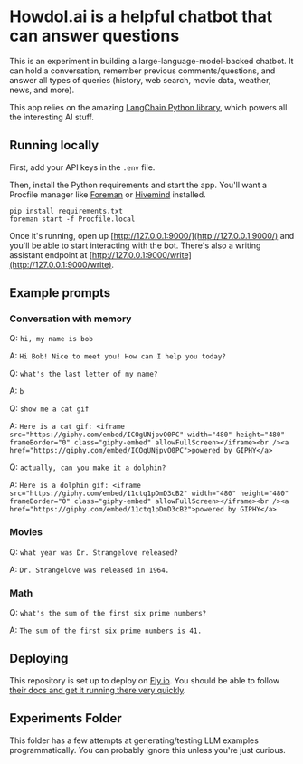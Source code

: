 # HowdoI.ai is a helpful chatbot that can answer questions

This is an experiment in building a large-language-model-backed chatbot. It can hold a conversation, remember previous comments/questions, and answer all types of queries (history, web search, movie data, weather, news, and more).

This app relies on the amazing [LangChain Python library](https://langchain.readthedocs.io/en/latest/index.html), which powers all the interesting AI stuff.

## Running locally

First, add your API keys in the `.env` file.

Then, install the Python requirements and start the app. You'll want a Procfile manager like [Foreman](https://github.com/ddollar/foreman) or [Hivemind](https://github.com/DarthSim/hivemind) installed.

```
pip install requirements.txt
foreman start -f Procfile.local
```

Once it's running, open up [http://127.0.0.1:9000/](http://127.0.0.1:9000/) and you'll be able to start interacting with the bot. There's also a writing assistant endpoint at [http://127.0.0.1:9000/write](http://127.0.0.1:9000/write).

## Example prompts

### Conversation with memory

Q: `hi, my name is bob`

A: `Hi Bob! Nice to meet you! How can I help you today?`

Q: `what's the last letter of my name?`

A: `b`

Q: `show me a cat gif`

A: `Here is a cat gif: <iframe src="https://giphy.com/embed/ICOgUNjpvO0PC" width="480" height="480" frameBorder="0" class="giphy-embed" allowFullScreen></iframe><br /><a href="https://giphy.com/embed/ICOgUNjpvO0PC">powered by GIPHY</a>`

Q: `actually, can you make it a dolphin?`

A: `Here is a dolphin gif: <iframe src="https://giphy.com/embed/11ctq1pDmD3cB2" width="480" height="480" frameBorder="0" class="giphy-embed" allowFullScreen></iframe><br /><a href="https://giphy.com/embed/11ctq1pDmD3cB2">powered by GIPHY</a>`

### Movies

Q: `what year was Dr. Strangelove released?`

A: `Dr. Strangelove was released in 1964.`

### Math

Q: `what's the sum of the first six prime numbers?`

A: `The sum of the first six prime numbers is 41.`

## Deploying

This repository is set up to deploy on [Fly.io](https://fly.io/). You should be able to follow [their docs and get it running there very quickly](https://fly.io/docs/languages-and-frameworks/python/).

## Experiments Folder

This folder has a few attempts at generating/testing LLM examples programmatically. You can probably ignore this unless you're just curious.
